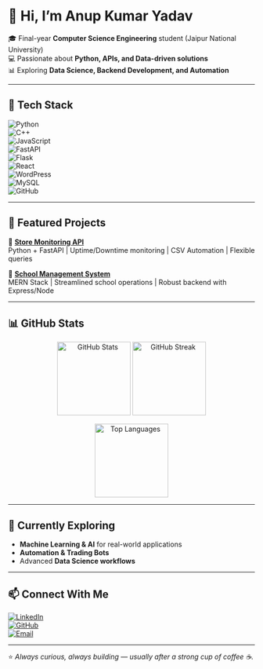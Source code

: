 # 👋 Hi, I’m Anup Kumar Yadav  

🎓 Final-year **Computer Science Engineering** student (Jaipur National University)  
💻 Passionate about **Python, APIs, and Data-driven solutions**  
📊 Exploring **Data Science, Backend Development, and Automation**  

---

## 🔧 Tech Stack  

![Python](https://img.shields.io/badge/-Python-3776AB?logo=python&logoColor=white&style=for-the-badge)  
![C++](https://img.shields.io/badge/-C++-00599C?logo=c%2B%2B&logoColor=white&style=for-the-badge)  
![JavaScript](https://img.shields.io/badge/-JavaScript-F7DF1E?logo=javascript&logoColor=black&style=for-the-badge)  
![FastAPI](https://img.shields.io/badge/-FastAPI-009688?logo=fastapi&logoColor=white&style=for-the-badge)  
![Flask](https://img.shields.io/badge/-Flask-000000?logo=flask&logoColor=white&style=for-the-badge)  
![React](https://img.shields.io/badge/-React-61DAFB?logo=react&logoColor=black&style=for-the-badge)  
![WordPress](https://img.shields.io/badge/-WordPress-21759B?logo=wordpress&logoColor=white&style=for-the-badge)  
![MySQL](https://img.shields.io/badge/-MySQL-4479A1?logo=mysql&logoColor=white&style=for-the-badge)  
![GitHub](https://img.shields.io/badge/-GitHub-181717?logo=github&logoColor=white&style=for-the-badge)  

---

## 🚀 Featured Projects  

🔹 [**Store Monitoring API**](https://github.com/Anup-001/Store-Monitoring-API)  
Python + FastAPI | Uptime/Downtime monitoring | CSV Automation | Flexible queries  

🔹 [**School Management System**](https://github.com/Anup-001/School_Management_System)  
MERN Stack | Streamlined school operations | Robust backend with Express/Node  

---

## 📊 GitHub Stats  

<p align="center">
  <img src="https://github-readme-stats.vercel.app/api?username=Anup-001&show_icons=true&theme=tokyonight" alt="GitHub Stats" height="150"/>
  <img src="https://github-readme-streak-stats.herokuapp.com/?user=Anup-001&theme=tokyonight" alt="GitHub Streak" height="150"/>
</p>  

<p align="center">
  <img src="https://github-readme-stats.vercel.app/api/top-langs/?username=Anup-001&layout=compact&theme=tokyonight" alt="Top Languages" height="150"/>
</p>  

---

## 🌱 Currently Exploring  
- **Machine Learning & AI** for real-world applications  
- **Automation & Trading Bots**  
- Advanced **Data Science workflows**  

---

## 📫 Connect With Me  

[![LinkedIn](https://img.shields.io/badge/-LinkedIn-0A66C2?logo=linkedin&logoColor=white&style=for-the-badge)](https://www.linkedin.com/in/anup-kumar-yadav-6a8b431b5/)  
[![GitHub](https://img.shields.io/badge/-GitHub-181717?logo=github&logoColor=white&style=for-the-badge)](https://github.com/Anup-001)  
[![Email](https://img.shields.io/badge/-Email-D14836?logo=gmail&logoColor=white&style=for-the-badge)](mailto:anupkumaryadav.2606@gmail.com)  

---

⭐ *Always curious, always building — usually after a strong cup of coffee ☕.*  
